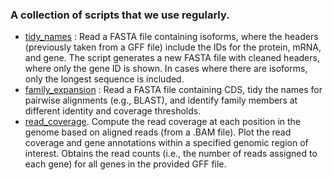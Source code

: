 ### A collection of scripts that we use regularly.  

  * [tidy_names](tidy_names/README.md) : Read a FASTA file containing isoforms, where the headers (previously taken from a GFF file) include the IDs for the protein, mRNA, and gene. The script generates a new FASTA file with cleaned headers, where only the gene ID is shown. In cases where there are isoforms, only the longest sequence is included.
  * [family_expansion](family_expansion/analysis.R) : Read a FASTA file containing CDS, tidy the names for pairwise alignments (e.g., BLAST), and identify family members at different identity and coverage thresholds.
* [read_coverage](read_coverage/README.md). Compute the read coverage at each position in the genome based on aligned reads (from a .BAM file). Plot the read coverage and gene annotations within a specified genomic region of interest. Obtains the read counts (i.e., the number of reads assigned to each gene) for all genes in the provided GFF file.
